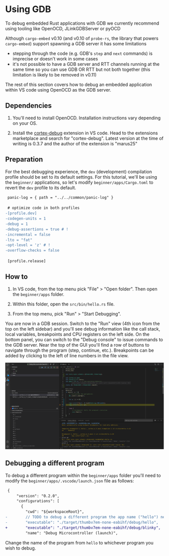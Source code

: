# Using GDB

To debug embedded Rust applications with GDB we currently recommend using tooling like OpenOCD,
JLinkGDBServer or pyOCD

Although `cargo-embed` v0.10 (and v0.10 of `probe-rs`, the library that powers `cargo-embed`)
support spawning a GDB server it has some limitations
- stepping through the code (e.g. GDB's `step` and `next` commands) is imprecise or doesn't work in
  some cases
- it's not possible to have a GDB server and RTT channels running at the same time so you can use GDB OR RTT but not both together (this limitation is likely to be removed in v0.11)

The rest of this section covers how to debug an embedded application within VS code using OpenOCD as
the GDB server.

## Dependencies

1. You'll need to install OpenOCD. Installation instructions vary depending on your OS.

2. Install the [cortex-debug](https://marketplace.visualstudio.com/items?itemName=marus25.cortex-debug) extension in VS code. Head to the extensions marketplace and search for
   "cortex-debug". Latest version at the time of writing is 0.3.7 and the author of the extension is
   "marus25"

## Preparation

For the best debugging experience, the `dev` (development) compilation profile should be set to its
default settings.
For this tutorial, we'll be using the `beginner/` applications, so let's modify `beginner/apps/Cargo.toml` to revert the `dev` profile to its default.

``` diff
 panic-log = { path = "../../common/panic-log" }

 # optimize code in both profiles
-[profile.dev]
-codegen-units = 1
-debug = 1
-debug-assertions = true # !
-incremental = false
-lto = "fat"
-opt-level = 'z' # !
-overflow-checks = false

 [profile.release]
```

## How to

1. In VS code, from the top menu pick "File" > "Open folder". Then open the `beginner/apps` folder.

2. Within this folder, open the `src/bin/hello.rs` file.

3. From the top menu, pick "Run" > "Start Debugging".

You are now in a GDB session. Switch to the "Run" view (4th icon from the top on the left sidebar)
and you'll see debug information like the call stack, local variables, breakpoints and CPU registers
on the left side. On the bottom panel, you can switch to the "Debug console" to issue commands to
the GDB server. Near the top of the GUI you'll find a row of buttons to navigate through the program
(step, continue, etc.). Breakpoints can be added by clicking to the left of line numbers in the file
view.

![GDB session within VS code using the cortex-debug extension](code-gdb.png)

## Debugging a different program

To debug a different program within the `beginner/apps` folder you'll need to modify the
`beginner/apps/.vscode/launch.json` file as follows:

``` diff
 {
     "version": "0.2.0",
     "configurations": [
       {
         "cwd": "${workspaceRoot}",
-        // TODO to debug a different program the app name ("hello") needs to be changed
-        "executable": "./target/thumbv7em-none-eabihf/debug/hello",
+        "executable": "./target/thumbv7em-none-eabihf/debug/blinky",
         "name": "Debug Microcontroller (launch)",
```

Change the name of the program from `hello` to whichever program you wish to debug.
